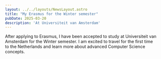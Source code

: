 ```yaml
---
layout: ../../layouts/NewsLayout.astro
title: "My Erasmus for the Winter semester"
pubDate: 2025-03-20
description: 'At Universiteit van Amsterdam'
---
```


After applying to Erasmus, I have been accepted to study at Universiteit van Amsterdam for the Winter semester. I am excited to travel for the first time to the Netherlands and learn more about advanced Computer Science concepts.
